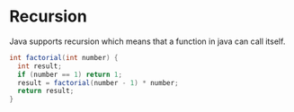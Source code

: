 # Recursion

Java supports recursion which means that a function in java can call itself.

```java
int factorial(int number) {
  int result;
  if (number == 1) return 1;
  result = factorial(number - 1) * number;
  return result;
}
```
